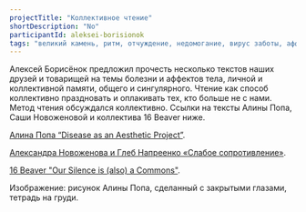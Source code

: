 ```yaml
---
projectTitle: "Коллективное чтение"
shortDescription: "No"
participantId: aleksei-borisionok
tags: "великий камень, ритм, отчуждение, недомогание, вирус заботы, аффективный труд, контингентность, рассеянная коллективность, у у у у у у у у у у у у у у у у у ууу, интимные интерфейсы, практика маленьких движений, практики самих себя"
---
```


Алексей Борисёнок предложил прочесть несколько текстов наших друзей и товарищей на темы болезни и аффектов тела, личной и коллективной памяти, общего и сингулярного. Чтение как способ коллективно праздновать и оплакивать тех, кто больше не с нами. Метод чтения обсуждался коллективно. Ссылки на тексты Алины Попа, Саши Новоженовой и коллектива 16 Beaver ниже.

[Алина Попа “Disease as an Aesthetic Project”](https://conversations.e-flux.com/t/alina-popa-disease-as-an-aesthetic-project/8850).

[Александра Новоженова и Глеб Напреенко «Слабое сопротивление»](https://www.colta.ru/articles/raznoglasiya/13470-slaboe-soprotivlenie).

[16 Beaver "Our Silence is (also) a Commons"](http://16beavergroup.org/mondays/2019/05/25/our-silence-is-also-a-commons/).

Изображение: рисунок Алины Попа, сделанный с закрытыми глазами, тетрадь на груди.
